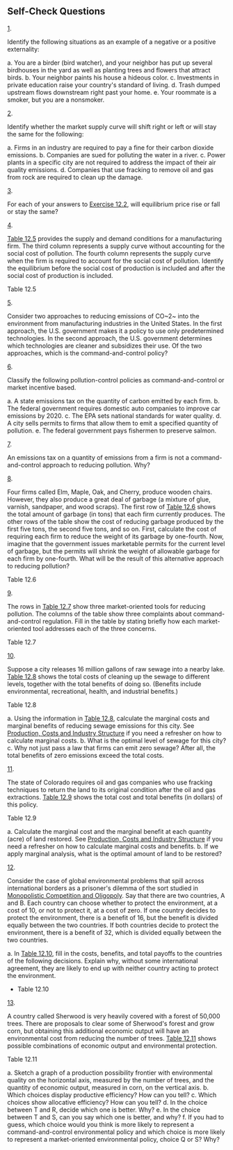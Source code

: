 ## Self-Check Questions

[1](http://openstax.org/books/principles-microeconomics-3e/pages/chapter-12#fs-idm9948688-solution).

Identify the following situations as an example of a negative or a
positive externality:

a.  You are a birder (bird watcher), and your neighbor has put up
    several birdhouses in the yard as well as planting trees and flowers
    that attract birds.
b.  Your neighbor paints his house a hideous color.
c.  Investments in private education raise your country's standard of
    living.
d.  Trash dumped upstream flows downstream right past your home.
e.  Your roommate is a smoker, but you are a nonsmoker.

[2](http://openstax.org/books/principles-microeconomics-3e/pages/chapter-12#fs-idp37271888-solution).

Identify whether the market supply curve will shift right or left or
will stay the same for the following:

a.  Firms in an industry are required to pay a fine for their carbon
    dioxide emissions.
b.  Companies are sued for polluting the water in a river.
c.  Power plants in a specific city are not required to address the
    impact of their air quality emissions.
d.  Companies that use fracking to remove oil and gas from rock are
    required to clean up the damage.

[3](http://openstax.org/books/principles-microeconomics-3e/pages/chapter-12#fs-idm7564448-solution).

For each of your answers to [Exercise 12.2](#fs-idp37271888), will
equilibrium price rise or fall or stay the same?

[4](http://openstax.org/books/principles-microeconomics-3e/pages/chapter-12#fs-idm11018080-solution).

[Table 12.5](#Table_12_04) provides the supply and demand conditions for
a manufacturing firm. The third column represents a supply curve without
accounting for the social cost of pollution. The fourth column
represents the supply curve when the firm is required to account for the
social cost of pollution. Identify the equilibrium before the social
cost of production is included and after the social cost of production
is included.

Table 12.5

[5](http://openstax.org/books/principles-microeconomics-3e/pages/chapter-12#fs-idp49608800-solution).

Consider two approaches to reducing emissions of CO~2~ into the
environment from manufacturing industries in the United States. In the
first approach, the U.S. government makes it a policy to use only
predetermined technologies. In the second approach, the U.S. government
determines which technologies are cleaner and subsidizes their use. Of
the two approaches, which is the command-and-control policy?

[6](http://openstax.org/books/principles-microeconomics-3e/pages/chapter-12#fs-idp53675472-solution).

Classify the following pollution-control policies as command-and-control
or market incentive based.

a.  A state emissions tax on the quantity of carbon emitted by each
    firm.
b.  The federal government requires domestic auto companies to improve
    car emissions by 2020.
c.  The EPA sets national standards for water quality.
d.  A city sells permits to firms that allow them to emit a specified
    quantity of pollution.
e.  The federal government pays fishermen to preserve salmon.

[7](http://openstax.org/books/principles-microeconomics-3e/pages/chapter-12#fs-idm47024320-solution).

An emissions tax on a quantity of emissions from a firm is not a
command-and-control approach to reducing pollution. Why?

[8](http://openstax.org/books/principles-microeconomics-3e/pages/chapter-12#fs-idp168952928-solution).

Four firms called Elm, Maple, Oak, and Cherry, produce wooden chairs.
However, they also produce a great deal of garbage (a mixture of glue,
varnish, sandpaper, and wood scraps). The first row of [Table
12.6](#Table_12_07) shows the total amount of garbage (in tons) that
each firm currently produces. The other rows of the table show the cost
of reducing garbage produced by the first five tons, the second five
tons, and so on. First, calculate the cost of requiring each firm to
reduce the weight of its garbage by one-fourth. Now, imagine that the
government issues marketable permits for the current level of garbage,
but the permits will shrink the weight of allowable garbage for each
firm by one-fourth. What will be the result of this alternative approach
to reducing pollution?

Table 12.6

[9](http://openstax.org/books/principles-microeconomics-3e/pages/chapter-12#fs-idp114002128-solution).

The rows in [Table 12.7](#Table_12_09) show three market-oriented tools
for reducing pollution. The columns of the table show three complaints
about command-and-control regulation. Fill in the table by stating
briefly how each market-oriented tool addresses each of the three
concerns.

Table 12.7

[10](http://openstax.org/books/principles-microeconomics-3e/pages/chapter-12#fs-idm15713664-solution).

Suppose a city releases 16 million gallons of raw sewage into a nearby
lake. [Table 12.8](#Table_12_10) shows the total costs of cleaning up
the sewage to different levels, together with the total benefits of
doing so. (Benefits include environmental, recreational, health, and
industrial benefits.)

Table 12.8

a.  Using the information in [Table 12.8](#Table_12_10), calculate the
    marginal costs and marginal benefits of reducing sewage emissions
    for this city. See [Production, Costs and Industry
    Structure](http://openstax.org/books/principles-microeconomics-3e/pages/7-introduction-to-production-costs-and-industry-structure)
    if you need a refresher on how to calculate marginal costs.
b.  What is the optimal level of sewage for this city?
c.  Why not just pass a law that firms can emit zero sewage? After all,
    the total benefits of zero emissions exceed the total costs.

[11](http://openstax.org/books/principles-microeconomics-3e/pages/chapter-12#fs-idp33211776-solution).

The state of Colorado requires oil and gas companies who use fracking
techniques to return the land to its original condition after the oil
and gas extractions. [Table 12.9](#Table_12_12) shows the total cost and
total benefits (in dollars) of this policy.

Table 12.9

a.  Calculate the marginal cost and the marginal benefit at each
    quantity (acre) of land restored. See [Production, Costs and
    Industry
    Structure](http://openstax.org/books/principles-microeconomics-3e/pages/7-introduction-to-production-costs-and-industry-structure)
    if you need a refresher on how to calculate marginal costs and
    benefits.
b.  If we apply marginal analysis, what is the optimal amount of land to
    be restored?

[12](http://openstax.org/books/principles-microeconomics-3e/pages/chapter-12#fs-idp51747376-solution).

Consider the case of global environmental problems that spill across
international borders as a prisoner's dilemma of the sort studied in
[Monopolistic Competition and
Oligopoly](http://openstax.org/books/principles-microeconomics-3e/pages/10-introduction-to-monopolistic-competition-and-oligopoly).
Say that there are two countries, A and B. Each country can choose
whether to protect the environment, at a cost of 10, or not to protect
it, at a cost of zero. If one country decides to protect the
environment, there is a benefit of 16, but the benefit is divided
equally between the two countries. If both countries decide to protect
the environment, there is a benefit of 32, which is divided equally
between the two countries.

a.  In [Table 12.10](#Table_12_15), fill in the costs, benefits, and
    total payoffs to the countries of the following decisions. Explain
    why, without some international agreement, they are likely to end up
    with neither country acting to protect the environment.

-   Table 12.10

[13](http://openstax.org/books/principles-microeconomics-3e/pages/chapter-12#fs-idm84125904-solution).

A country called Sherwood is very heavily covered with a forest of
50,000 trees. There are proposals to clear some of Sherwood's forest and
grow corn, but obtaining this additional economic output will have an
environmental cost from reducing the number of trees. [Table
12.11](#Table_12_17) shows possible combinations of economic output and
environmental protection.

Table 12.11

a.  Sketch a graph of a production possibility frontier with
    environmental quality on the horizontal axis, measured by the number
    of trees, and the quantity of economic output, measured in corn, on
    the vertical axis.
b.  Which choices display productive efficiency? How can you tell?
c.  Which choices show allocative efficiency? How can you tell?
d.  In the choice between T and R, decide which one is better. Why?
e.  In the choice between T and S, can you say which one is better, and
    why?
f.  If you had to guess, which choice would you think is more likely to
    represent a command-and-control environmental policy and which
    choice is more likely to represent a market-oriented environmental
    policy, choice Q or S? Why?
